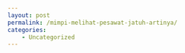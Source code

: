 ```yaml
---
layout: post
permalink: /mimpi-melihat-pesawat-jatuh-artinya/
categories:
    - Uncategorized
---
```


